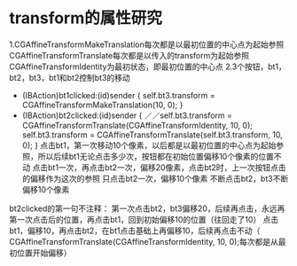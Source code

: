 # transform的属性研究
     
1.CGAffineTransformMakeTranslation每次都是以最初位置的中心点为起始参照
   CGAffineTransformTranslate每次都是以传入的transform为起始参照
   CGAffineTransformIdentity为最初状态，即最初位置的中心点
2.3个按钮，bt1，bt2，bt3，bt1和bt2控制bt3的移动
- (IBAction)bt1clicked:(id)sender {
    self.bt3.transform = CGAffineTransformMakeTranslation(10, 0);
}
- (IBAction)bt2clicked:(id)sender {
    ／／self.bt3.transform = CGAffineTransformTranslate(CGAffineTransformIdentity, 10, 0);
    self.bt3.transform = CGAffineTransformTranslate(self.bt3.transform, 10, 0);
}
点击bt1，第一次移动10个像素，以后都是以最初位置的中心点为起始参照，所以后续bt1无论点击多少次，按钮都在初始位置偏移10个像素的位置不动
点击bt1一次，再点击bt2一次，偏移20像素，点击bt2时，上一次按钮点击的偏移作为这次的参照
只点击bt2一次，偏移10个像素
不断点击bt2，bt3不断偏移10个像素

bt2clicked的第一句不注释：
第一次点击bt2，bt3偏移20，后续再点击，永远再第一次点击后的位置，再点击bt1，回到初始偏移10的位置（往回走了10）
点击bt1，偏移10，再点击bt2，在bt1点击基础上再偏移10，后续再点击不动（ CGAffineTransformTranslate(CGAffineTransformIdentity, 10, 0);每次都是从最初位置开始偏移）   

